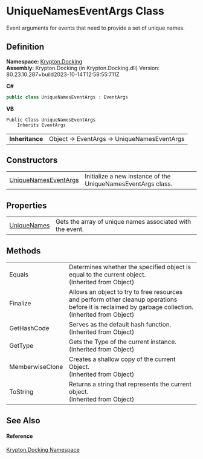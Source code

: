 # UniqueNamesEventArgs Class


Event arguments for events that need to provide a set of unique names.



## Definition
**Namespace:** <a href="98399376-cf41-9454-4b4d-4fab2ca20bc7.md">Krypton.Docking</a>  
**Assembly:** Krypton.Docking (in Krypton.Docking.dll) Version: 80.23.10.287+build2023-10-14T12:58:55:711Z

**C#**
``` C#
public class UniqueNamesEventArgs : EventArgs
```
**VB**
``` VB
Public Class UniqueNamesEventArgs
	Inherits EventArgs
```

<table><tr><td><strong>Inheritance</strong></td><td>Object  →  EventArgs  →  UniqueNamesEventArgs</td></tr>
</table>



## Constructors
<table>
<tr>
<td><a href="d6b74920-e625-ebe9-90a0-31e73c08ac44.md">UniqueNamesEventArgs</a></td>
<td>Initialize a new instance of the UniqueNamesEventArgs class.</td></tr>
</table>

## Properties
<table>
<tr>
<td><a href="7af1ee62-f041-5b0d-b333-d1d7324a5a4b.md">UniqueNames</a></td>
<td>Gets the array of unique names associated with the event.</td></tr>
</table>

## Methods
<table>
<tr>
<td>Equals</td>
<td>Determines whether the specified object is equal to the current object.<br />(Inherited from Object)</td></tr>
<tr>
<td>Finalize</td>
<td>Allows an object to try to free resources and perform other cleanup operations before it is reclaimed by garbage collection.<br />(Inherited from Object)</td></tr>
<tr>
<td>GetHashCode</td>
<td>Serves as the default hash function.<br />(Inherited from Object)</td></tr>
<tr>
<td>GetType</td>
<td>Gets the Type of the current instance.<br />(Inherited from Object)</td></tr>
<tr>
<td>MemberwiseClone</td>
<td>Creates a shallow copy of the current Object.<br />(Inherited from Object)</td></tr>
<tr>
<td>ToString</td>
<td>Returns a string that represents the current object.<br />(Inherited from Object)</td></tr>
</table>

## See Also


#### Reference
<a href="98399376-cf41-9454-4b4d-4fab2ca20bc7.md">Krypton.Docking Namespace</a>  
